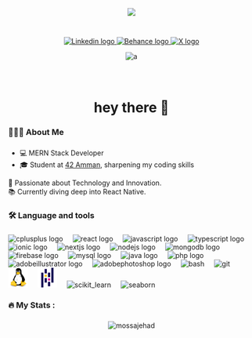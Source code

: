 <div align="center">
<img width="272" src="https://res.cloudinary.com/db90ecj9w/image/upload/v1696612327/Web/web_bmqzgz.svg" />
</div>

###

<br clear="both">

<div align="center">
  <a href="https://www.linkedin.com/in/mossa-jehad/" target="_blank">
    <img src="https://img.shields.io/static/v1?message=LinkedIn&logo=linkedin&label=&color=0077B5&logoColor=white&labelColor=&style=for-the-badge" height="25" alt="Linkedin logo"  />
  </a>
  <a href="https://www.behance.net/mossajehad" target="_blank">
    <img src="https://img.shields.io/static/v1?message=Behance&logo=behance&label=&color=1769ff&logoColor=white&labelColor=&style=for-the-badge" height="25" alt="Behance logo"  />
  </a>
  <a href="https://x.com/mossa_jehad" target="_blank">
    <img src="https://img.shields.io/static/v1?message=X&logo=X&label=&color=1DA1F2&logoColor=white&labelColor=&style=for-the-badge" height="25" alt="X logo"  />
  </a>
  <p align="center"> <img src="https://komarev.com/ghpvc/?username=a&label=Profile%20views&color=blue&style=for-the-badge" alt="a" /> </p>
</div>

###

<br clear="both">

<h1 align="center">hey there 👋</h1>

###

<h3 align="left">👨🏿‍💻  About Me</h3>

###

- 💻 MERN Stack Developer  
- 🎓 Student at [42 Amman](https://42amman.com/), sharpening my coding skills

<p align="left">
  🔭 Passionate about Technology and Innovation.<br>
  📚 Currently diving deep into React Native.<br>
</p>


###

<h3 align="left">🛠 Language and tools</h3>

###

<div align="left">
  <img src="https://cdn.jsdelivr.net/gh/devicons/devicon/icons/cplusplus/cplusplus-plain.svg" width="40" alt="cplusplus logo"  />
  <img width="12" />
  <img src="https://cdn.simpleicons.org/react/61DAFB" width="40" alt="react logo"  />
  <img width="12" />
  <img src="https://cdn.simpleicons.org/javascript/F7DF1E" width="40" alt="javascript logo"  />
  <img width="12" />
  <img src="https://cdn.simpleicons.org/typescript/3178C6" width="40" alt="typescript logo"  />
  <img width="12" />
  <img src="https://cdn.simpleicons.org/ionic/3880FF" width="40" alt="ionic logo"  />
  <img width="12" />
  <img src="https://cdn.simpleicons.org/nextdotjs/000000" width="40" alt="nextjs logo"  />
  <img width="12" />
  <img src="https://cdn.simpleicons.org/nodedotjs/339933" width="40" alt="nodejs logo"  />
  <img width="12" />
  <img src="https://cdn.simpleicons.org/mongodb/47A248" width="40" alt="mongodb logo"  />
  <img width="12" />
  <img src="https://cdn.simpleicons.org/firebase/FFCA28" width="40" alt="firebase logo"  />
  <img width="12" />
  <img src="https://cdn.simpleicons.org/mysql/4479A1" width="40" alt="mysql logo"  />
  <img width="12" />
  <img src="https://cdn.jsdelivr.net/gh/devicons/devicon/icons/java/java-original.svg" width="40" alt="java logo"  />
  <img width="12" />
  <img src="https://cdn.simpleicons.org/php/777BB4" width="40" alt="php logo"  />
  <img width="12" />
  <img src="https://skillicons.dev/icons?i=ai" width="40" alt="adobeillustrator logo"  />
  <img width="12" />
  <img src="https://skillicons.dev/icons?i=ps" width="40" alt="adobephotoshop logo"  />
  <img width="12" />
  <img src="https://www.vectorlogo.zone/logos/gnu_bash/gnu_bash-icon.svg" alt="bash" width="40" height="40"/>
  <img width="12" />
  <img src="https://www.vectorlogo.zone/logos/git-scm/git-scm-icon.svg" alt="git" width="40" height="40"/>
  <img width="12" />
  <img src="https://raw.githubusercontent.com/devicons/devicon/master/icons/linux/linux-original.svg" alt="linux" width="40" height="40"/>
  <img width="12" />
  <img src="https://raw.githubusercontent.com/devicons/devicon/2ae2a900d2f041da66e950e4d48052658d850630/icons/pandas/pandas-original.svg" alt="pandas" width="40" height="40"/>
  <img width="12" />
  <img src="https://upload.wikimedia.org/wikipedia/commons/0/05/Scikit_learn_logo_small.svg" alt="scikit_learn" width="40" height="40"/>
  <img width="12" />
  <img src="https://seaborn.pydata.org/_images/logo-mark-lightbg.svg" alt="seaborn" width="40" height="40"/>
</div>

###

<h3 align="left">🔥   My Stats :</h3>

###

<p align="center"><img src="https://github-readme-streak-stats.herokuapp.com/?user=mossajehad&" alt="mossajehad" /></p>
